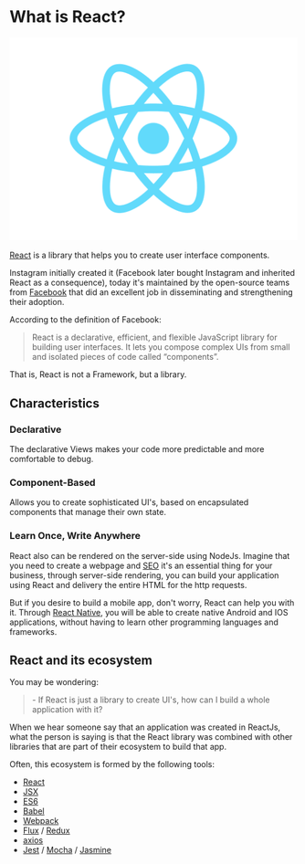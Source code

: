 # What is React?

![](/images/image_0.png)

[React](https://reactjs.org/) is a library that helps you to create user interface components.

Instagram initially created it (Facebook later bought Instagram and inherited React as a consequence), today it's maintained by the open-source teams from [Facebook](https://opensource.facebook.com/) that did an excellent job in disseminating and strengthening their adoption.

According to the definition of Facebook:

> React is a declarative, efficient, and flexible JavaScript library for building user interfaces. It lets you compose complex UIs from small and isolated pieces of code called “components”.

That is, React is not a Framework, but a library.

## Characteristics

### Declarative

The declarative Views makes your code more predictable and more comfortable to debug.

### Component-Based

Allows you to create sophisticated UI's, based on encapsulated components that manage their own state.

### Learn Once, Write Anywhere

React also can be rendered on the server-side using NodeJs. Imagine that you need to create a webpage and [SEO](https://en.wikipedia.org/wiki/Search_engine_optimization) it's an essential thing for your business, through server-side rendering, you can build your application using React and delivery the entire HTML for the http requests.

But if you desire to build a mobile app, don't worry, React can help you with it. Through [React Native](https://facebook.github.io/react-native/), you will be able to create native Android and IOS applications, without having to learn other programming languages and frameworks.


## React and its ecosystem

You may be wondering:

> \- If React is just a library to create UI's, how can I build a whole application with it?

When we hear someone say that an application was created in ReactJs, what the person is saying is that the React library was combined with other libraries that are part of their ecosystem to build that app.

Often, this ecosystem is formed by the following tools:

- [React](https://reactjs.org/)
- [JSX](https://reactjs.org/docs/glossary.html#jsx)
- [ES6](http://es6-features.org/)
- [Babel](https://babeljs.io/)
- [Webpack](https://webpack.js.org/)
- [Flux](https://facebook.github.io/flux/) / [Redux](https://redux.js.org/)
- [axios](https://github.com/axios/axios)
- [Jest](https://jestjs.io/) / [Mocha](https://mochajs.org/) / [Jasmine](https://jasmine.github.io/)
